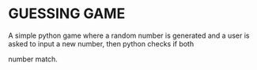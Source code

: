 # GUESSING GAME

A simple python game where a random number is generated and a user is asked to input a new number, then python checks if both

number match.